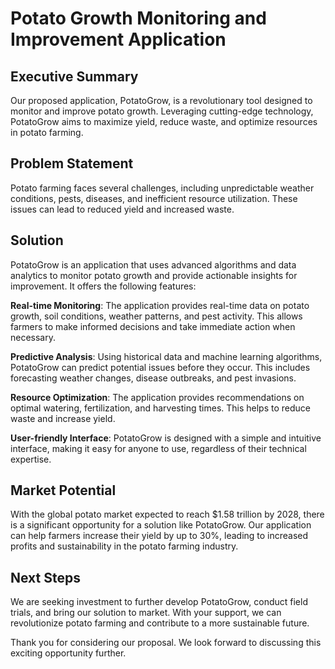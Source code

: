 # Potato Growth Monitoring and Improvement Application

## Executive Summary

Our proposed application, PotatoGrow, is a revolutionary tool designed to monitor and improve potato growth. Leveraging cutting-edge technology, PotatoGrow aims to maximize yield, reduce waste, and optimize resources in potato farming.

## Problem Statement

Potato farming faces several challenges, including unpredictable weather conditions, pests, diseases, and inefficient resource utilization. These issues can lead to reduced yield and increased waste.

## Solution

PotatoGrow is an application that uses advanced algorithms and data analytics to monitor potato growth and provide actionable insights for improvement. It offers the following features:

**Real-time Monitoring**: The application provides real-time data on potato growth, soil conditions, weather patterns, and pest activity. This allows farmers to make informed decisions and take immediate action when necessary.

**Predictive Analysis**: Using historical data and machine learning algorithms, PotatoGrow can predict potential issues before they occur. This includes forecasting weather changes, disease outbreaks, and pest invasions.

**Resource Optimization**: The application provides recommendations on optimal watering, fertilization, and harvesting times. This helps to reduce waste and increase yield.

**User-friendly Interface**: PotatoGrow is designed with a simple and intuitive interface, making it easy for anyone to use, regardless of their technical expertise.

## Market Potential
With the global potato market expected to reach $1.58 trillion by 2028, there is a significant opportunity for a solution like PotatoGrow. Our application can help farmers increase their yield by up to 30%, leading to increased profits and sustainability in the potato farming industry.

## Next Steps
We are seeking investment to further develop PotatoGrow, conduct field trials, and bring our solution to market. With your support, we can revolutionize potato farming and contribute to a more sustainable future.

Thank you for considering our proposal. We look forward to discussing this exciting opportunity further.